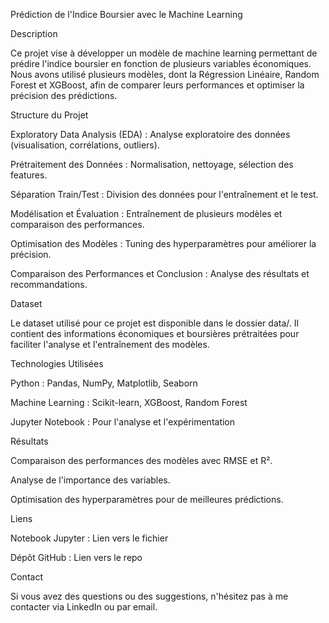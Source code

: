 Prédiction de l'Indice Boursier avec le Machine Learning

Description

Ce projet vise à développer un modèle de machine learning permettant de prédire l'indice boursier en fonction de plusieurs variables économiques. Nous avons utilisé plusieurs modèles, dont la Régression Linéaire, Random Forest et XGBoost, afin de comparer leurs performances et optimiser la précision des prédictions.

Structure du Projet

Exploratory Data Analysis (EDA) : Analyse exploratoire des données (visualisation, corrélations, outliers).

Prétraitement des Données : Normalisation, nettoyage, sélection des features.

Séparation Train/Test : Division des données pour l'entraînement et le test.

Modélisation et Évaluation : Entraînement de plusieurs modèles et comparaison des performances.

Optimisation des Modèles : Tuning des hyperparamètres pour améliorer la précision.

Comparaison des Performances et Conclusion : Analyse des résultats et recommandations.

Dataset

Le dataset utilisé pour ce projet est disponible dans le dossier data/. Il contient des informations économiques et boursières prétraitées pour faciliter l'analyse et l'entraînement des modèles.

Technologies Utilisées

Python : Pandas, NumPy, Matplotlib, Seaborn

Machine Learning : Scikit-learn, XGBoost, Random Forest

Jupyter Notebook : Pour l'analyse et l'expérimentation

Résultats

Comparaison des performances des modèles avec RMSE et R².

Analyse de l'importance des variables.

Optimisation des hyperparamètres pour de meilleures prédictions.

Liens

Notebook Jupyter : Lien vers le fichier

Dépôt GitHub : Lien vers le repo

Contact

Si vous avez des questions ou des suggestions, n'hésitez pas à me contacter via LinkedIn ou par email.

